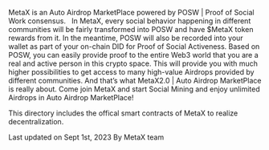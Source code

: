 MetaX is an Auto Airdrop MarketPlace powered by POSW | Proof of Social Work consensus.  
In MetaX, every social behavior happening in different communities will be fairly transformed into POSW and have $MetaX token rewards from it. In the meantime, POSW will also be recorded into your wallet as part of your on-chain DID for Proof of Social Activeness.
Based on POSW, you can easily provide proof to the entire Web3 world that you are a real and active person in this crypto space. This will provide you with much higher possibilities to get access to many high-value Airdrops provided by different communities. And that’s what MetaX2.0 | Auto Airdrop MarketPlace is really about.
Come join MetaX and start Social Mining and enjoy unlimited Airdrops in Auto Airdrop MarketPlace!

This directory includes the offical smart contracts of MetaX to realize decentralization.


 Last updated on Sept 1st, 2023
 By MetaX team
